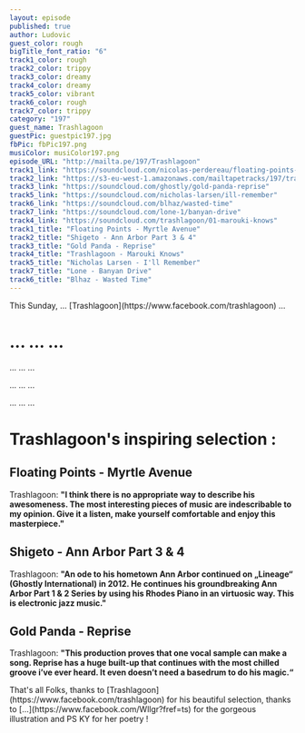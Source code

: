 ```yaml
---
layout: episode
published: true
author: Ludovic
guest_color: rough
bigTitle_font_ratio: "6"
track1_color: rough
track2_color: trippy
track3_color: dreamy
track4_color: dreamy
track5_color: vibrant
track6_color: rough
track7_color: trippy
category: "197"
guest_name: Trashlagoon
guestPic: guestpic197.jpg
fbPic: fbPic197.png
musiColor: musiColor197.png
episode_URL: "http://mailta.pe/197/Trashlagoon"
track1_link: "https://soundcloud.com/nicolas-perdereau/floating-points-myrtle-avenue"
track2_link: "https://s3-eu-west-1.amazonaws.com/mailtapetracks/197/track2.m4a"
track3_link: "https://soundcloud.com/ghostly/gold-panda-reprise"
track5_link: "https://soundcloud.com/nicholas-larsen/ill-remember"
track6_link: "https://soundcloud.com/blhaz/wasted-time"
track7_link: "https://soundcloud.com/lone-1/banyan-drive"
track4_link: "https://soundcloud.com/trashlagoon/01-marouki-knows"
track1_title: "Floating Points - Myrtle Avenue"
track2_title: "Shigeto - Ann Arbor Part 3 & 4"
track3_title: "Gold Panda - Reprise"
track4_title: "Trashlagoon - Marouki Knows"
track5_title: "Nicholas Larsen - I'll Remember"
track7_title: "Lone - Banyan Drive"
track6_title: "Blhaz - Wasted Time"
---
```







<p id="introduction">This Sunday, ... [Trashlagoon](https://www.facebook.com/trashlagoon) ...</p>


# ... ... ...

... ... ...

... ... ...

... ... ...


# Trashlagoon's inspiring selection :
 
## Floating Points - Myrtle Avenue
Trashlagoon: **"**I think there is no appropriate way to describe his awesomeness. The most interesting pieces of music are indescribable to my opinion. Give it a listen, make yourself comfortable and enjoy this
masterpiece.**"**

## Shigeto - Ann Arbor Part 3 & 4
Trashlagoon: **"**An ode to his hometown Ann Arbor continued on „Lineage“ (Ghostly International) in 2012. He continues his groundbreaking Ann Arbor Part 1 & 2 Series by using his Rhodes Piano in an virtuosic
way. This is electronic jazz music.**"**

## Gold Panda - Reprise
Trashlagoon: **"**This production proves that one vocal sample can make a song. Reprise has a huge built-up that continues with the most chilled groove i’ve ever heard. It even doesn’t need a basedrum to do his magic.**“**
 
<p id="outroduction">
That's all Folks, thanks to [Trashlagoon](https://www.facebook.com/trashlagoon) for his beautiful selection, thanks to [...](https://www.facebook.com/Wllgr?fref=ts) for the gorgeous illustration and PS KY for her poetry !</p>
